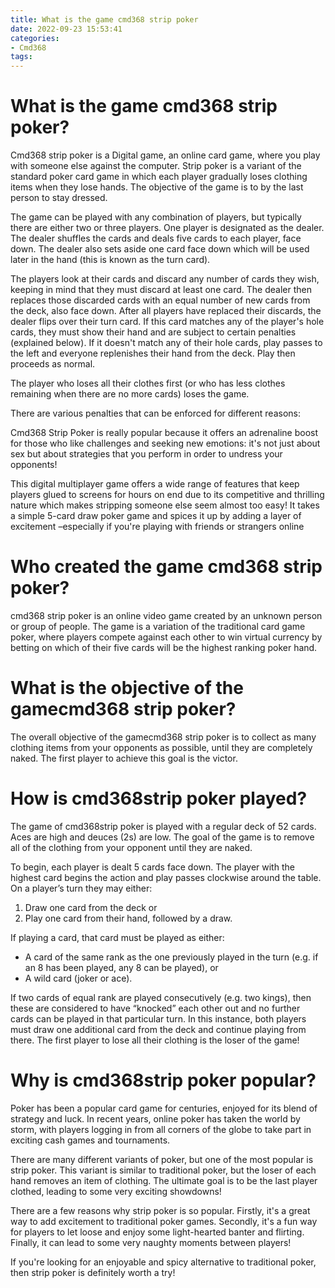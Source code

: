 ```yaml
---
title: What is the game cmd368 strip poker 
date: 2022-09-23 15:53:41
categories:
- Cmd368
tags:
---
```



#  What is the game cmd368 strip poker? 

Cmd368 strip poker is a Digital game, an online card game, where you play with someone else against the computer. Strip poker is a variant of the standard poker card game in which each player gradually loses clothing items when they lose hands. The objective of the game is to by the last person to stay dressed.

The game can be played with any combination of players, but typically there are either two or three players. One player is designated as the dealer. The dealer shuffles the cards and deals five cards to each player, face down. The dealer also sets aside one card face down which will be used later in the hand (this is known as the turn card). 

The players look at their cards and discard any number of cards they wish, keeping in mind that they must discard at least one card. The dealer then replaces those discarded cards with an equal number of new cards from the deck, also face down. After all players have replaced their discards, the dealer flips over their turn card. If this card matches any of the player's hole cards, they must show their hand and are subject to certain penalties (explained below). If it doesn't match any of their hole cards, play passes to the left and everyone replenishes their hand from the deck. Play then proceeds as normal. 

The player who loses all their clothes first (or who has less clothes remaining when there are no more cards) loses the game. 

There are various penalties that can be enforced for different reasons: 

Cmd368 Strip Poker is really popular because it offers an adrenaline boost for those who like challenges and seeking new emotions: it's not just about sex but about strategies that you perform in order to undress your opponents! 

This digital multiplayer game offers a wide range of features that keep players glued to screens for hours on end due to its competitive and thrilling nature which makes stripping someone else seem almost too easy! It takes a simple 5-card draw poker game and spices it up by adding a layer of excitement –especially if you're playing with friends or strangers online

#  Who created the game cmd368 strip poker? 

cmd368 strip poker is an online video game created by an unknown person or group of people. The game is a variation of the traditional card game poker, where players compete against each other to win virtual currency by betting on which of their five cards will be the highest ranking poker hand.

#  What is the objective of the gamecmd368 strip poker? 

The overall objective of the gamecmd368 strip poker is to collect as many clothing items from your opponents as possible, until they are completely naked. The first player to achieve this goal is the victor.

#  How is cmd368strip poker played? 

The game of cmd368strip poker is played with a regular deck of 52 cards. Aces are high and deuces (2s) are low. The goal of the game is to remove all of the clothing from your opponent until they are naked.

To begin, each player is dealt 5 cards face down. The player with the highest card begins the action and play passes clockwise around the table. On a player’s turn they may either: 

1) Draw one card from the deck or 
2) Play one card from their hand, followed by a draw.

If playing a card, that card must be played as either: 

- A card of the same rank as the one previously played in the turn (e.g. if an 8 has been played, any 8 can be played), or 
- A wild card (joker or ace).


If two cards of equal rank are played consecutively (e.g. two kings), then these are considered to have “knocked” each other out and no further cards can be played in that particular turn. In this instance, both players must draw one additional card from the deck and continue playing from there. The first player to lose all their clothing is the loser of the game!

#  Why is cmd368strip poker popular?

Poker has been a popular card game for centuries, enjoyed for its blend of strategy and luck. In recent years, online poker has taken the world by storm, with players logging in from all corners of the globe to take part in exciting cash games and tournaments.

There are many different variants of poker, but one of the most popular is strip poker. This variant is similar to traditional poker, but the loser of each hand removes an item of clothing. The ultimate goal is to be the last player clothed, leading to some very exciting showdowns!

There are a few reasons why strip poker is so popular. Firstly, it's a great way to add excitement to traditional poker games. Secondly, it's a fun way for players to let loose and enjoy some light-hearted banter and flirting. Finally, it can lead to some very naughty moments between players!

If you're looking for an enjoyable and spicy alternative to traditional poker, then strip poker is definitely worth a try!
